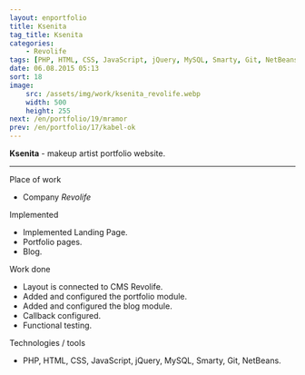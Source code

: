 ```yaml
---
layout: enportfolio
title: Ksenita
tag_title: Ksenita
categories:
    - Revolife
tags: [PHP, HTML, CSS, JavaScript, jQuery, MySQL, Smarty, Git, NetBeans]
date: 06.08.2015 05:13
sort: 18
image: 
    src: /assets/img/work/ksenita_revolife.webp 
    width: 500
    height: 255
next: /en/portfolio/19/mramor
prev: /en/portfolio/17/kabel-ok
---
```


**Ksenita** - makeup artist portfolio website.

---

Place of work

* Company _Revolife_

Implemented

* Implemented Landing Page.
* Portfolio pages.
* Blog.

Work done

* Layout is connected to CMS Revolife.
* Added and configured the portfolio module.
* Added and configured the blog module.
* Callback configured.
* Functional testing.

Technologies / tools

* PHP, HTML, CSS, JavaScript, jQuery, MySQL, Smarty, Git, NetBeans.

